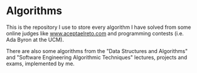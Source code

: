 # Algorithms
This is the repository I use to store every algorithm I have solved from some online judges like www.aceptaelreto.com and programming contests (i.e. Ada Byron at the UCM).

There are also some algorithms from the "Data Structures and Algorithms" and "Software Engineering Algorithmic Techniques" lectures, projects and exams, implemented by me.
